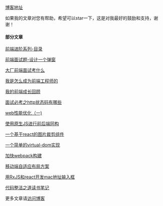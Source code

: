 [博客地址](https://hpoenixf.com/)

如果我的文章对您有帮助，希望可以star一下，这是对我最好的鼓励和支持，谢谢！

#### 部分文章

[前端进阶系列-目录](http://hpoenixf.com/%E5%89%8D%E7%AB%AF%E8%BF%9B%E9%98%B6%E7%B3%BB%E5%88%97-%E7%9B%AE%E5%BD%95.html)

[前端面试题-设计一个弹窗](http://hpoenixf.com/%E5%89%8D%E7%AB%AF%E9%9D%A2%E8%AF%95%E9%A2%98-%E8%AE%BE%E8%AE%A1%E4%B8%80%E4%B8%AA%E5%BC%B9%E7%AA%97.html)

[大厂前端面试考什么](http://hpoenixf.com/%E5%A4%A7%E5%8E%82%E5%89%8D%E7%AB%AF%E9%9D%A2%E8%AF%95%E8%80%83%E4%BB%80%E4%B9%88.html)

[我是怎么成为前端工程师的](http://hpoenixf.com/%E6%88%91%E6%98%AF%E6%80%8E%E4%B9%88%E6%88%90%E4%B8%BA%E5%89%8D%E7%AB%AF%E5%B7%A5%E7%A8%8B%E5%B8%88%E7%9A%84.html)

[我的前端成长回顾](http://hpoenixf.com/%E6%88%91%E7%9A%84%E5%89%8D%E7%AB%AF%E6%88%90%E9%95%BF%E5%9B%9E%E9%A1%BE.html)

[面试必考之http状态码有哪些](http://hpoenixf.com/%E9%9D%A2%E8%AF%95%E5%BF%85%E8%80%83%E4%B9%8Bhttp%E7%8A%B6%E6%80%81%E7%A0%81%E6%9C%89%E5%93%AA%E4%BA%9B.html)

[web性能优化（一)](http://hpoenixf.com/web%E6%80%A7%E8%83%BD%E4%BC%98%E5%8C%96%EF%BC%88%E4%B8%80%EF%BC%89.html)

[使用原生JS进行前后端同构](http://hpoenixf.com/%E4%BD%BF%E7%94%A8%E5%8E%9F%E7%94%9FJS%E8%BF%9B%E8%A1%8C%E5%89%8D%E5%90%8E%E7%AB%AF%E5%90%8C%E6%9E%84.html)


[一个基于react的图片裁剪组件](http://hpoenixf.com/%E4%B8%80%E4%B8%AA%E5%9F%BA%E4%BA%8Ereact%E7%9A%84%E5%9B%BE%E7%89%87%E8%A3%81%E5%89%AA%E7%BB%84%E4%BB%B6.html)

[一个简单的virtual-dom实现](http://hpoenixf.com/%E4%B8%80%E4%B8%AA%E7%AE%80%E5%8D%95%E7%9A%84virtual-dom%E5%AE%9E%E7%8E%B0.html)

[加快webpack构建](http://hpoenixf.com/%E5%8A%A0%E5%BF%ABwebpack%E6%9E%84%E5%BB%BA.html)


[移动端自适应布局方案](http://hpoenixf.com/%E7%A7%BB%E5%8A%A8%E7%AB%AF%E8%87%AA%E9%80%82%E5%BA%94%E5%B8%83%E5%B1%80%E6%96%B9%E6%A1%88.html)



[用RxJS和react开发mac地址输入框](http://hpoenixf.com/%E7%94%A8RxJS%E5%92%8Creact%E5%BC%80%E5%8F%91mac%E5%9C%B0%E5%9D%80%E8%BE%93%E5%85%A5%E6%A1%86.html)

[代码整洁之道读书笔记](http://hpoenixf.com/%E4%BB%A3%E7%A0%81%E6%95%B4%E6%B4%81%E4%B9%8B%E9%81%93%E8%AF%BB%E4%B9%A6%E7%AC%94%E8%AE%B0.html)


更多文章请[访问博客](https://hpoenixf.com/)


